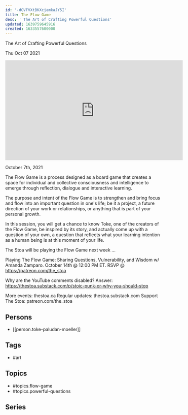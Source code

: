 ```yaml
---
id: '-dOVFVXtBKXcjamkaJY5I'
title: The Flow Game
desc: ' The Art of Crafting Powerful Questions'
updated: 1639759645916
created: 1633557600000
---
```



 The Art of Crafting Powerful Questions

Thu Oct 07 2021

<iframe width="560" height="315" src="https://www.youtube.com/embed/O4IKR9ddyow" title="The Flow Game: The Art of Crafting Powerful Questions w/ Toke Paludan Moeller" frameborder="0" allow="accelerometer; autoplay; clipboard-write; encrypted-media; gyroscope; picture-in-picture" allowfullscreen ></iframe>

October 7th, 2021

The Flow Game is a process designed as a board game that creates a space for individual and collective consciousness and intelligence to emerge through reflection, dialogue and interactive learning. 

The purpose and intent of the Flow Game is to strengthen and bring focus and flow into an important question in one's life; be it a project, a future direction of your work or relationships, or anything that is part of your personal growth.

In this session, you will get a chance to know Toke, one of the creators of the Flow Game, be inspired by its story, and actually come up with a question of your own, a question that reflects what your learning intention as a human being is at this moment of your life.

The Stoa will be playing the Flow Game next week ... 

Playing The Flow Game: Sharing Questions, Vulnerability, and Wisdom w/ Amanda Zamparo. October 14th @ 12:00 PM ET. RSVP @ https://patreon.com/the_stoa

Why are the YouTube comments disabled? Answer: https://thestoa.substack.com/p/stoic-punk-or-why-you-should-stop

More events: thestoa.ca 
Regular updates: thestoa.substack.com 
Support The Stoa: patreon.com/the_stoa

## Persons

- [[person.toke-paludan-moeller]]

## Tags

- #art

## Topics

- #topics.flow-game
- #topics.powerful-questions

## Series



